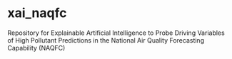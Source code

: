 # xai_naqfc
Repository for Explainable Artificial Intelligence to Probe Driving Variables of High Pollutant Predictions in the National Air Quality Forecasting Capability (NAQFC)
